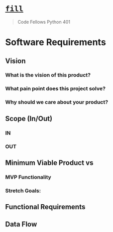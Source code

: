 # [`fill`](https://pythonmidtermproject.github.io/Project-Prep/)
> Code Fellows Python 401

# Software Requirements

## Vision

### What is the vision of this product?

### What pain point does this project solve?

### Why should we care about your product?

## Scope (In/Out)

### IN

### OUT

## Minimum Viable Product vs

### MVP Functionality

### Stretch Goals:

## Functional Requirements

## Data Flow